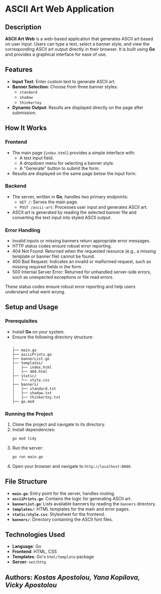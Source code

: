 # ASCII Art Web Application

## Description
**ASCII Art Web** is a web-based application that generates ASCII art based on user input. Users can type a text, select a banner style, and view the corresponding ASCII art output directly in their browser. It is built using **Go** and provides a graphical interface for ease of use.

## Features
- **Input Text**: Enter custom text to generate ASCII art.
- **Banner Selection**: Choose from three banner styles:
  - `standard`
  - `shadow`
  - `thinkertoy`
- **Dynamic Output**: Results are displayed directly on the page after submission.

## How It Works

### Frontend
- The main page (`index.html`) provides a simple interface with:
  - A text input field.
  - A dropdown menu for selecting a banner style.
  - A "Generate" button to submit the form.
- Results are displayed on the same page below the input form.

### Backend
- The server, written in **Go**, handles two primary endpoints:
  - `GET /`: Serves the main page.
  - `POST /ascii-art`: Processes user input and generates ASCII art.
- ASCII art is generated by reading the selected banner file and converting the text input into styled ASCII output.

### Error Handling
- Invalid inputs or missing banners return appropriate error messages.
- HTTP status codes ensure robust error reporting.
- 404 Not Found: Returned when the requested resource (e.g., a missing template or banner file) cannot be found.
- 400 Bad Request: Indicates an invalid or malformed request, such as missing required fields in the form.
- 500 Internal Server Error: Returned for unhandled server-side errors, such as unexpected exceptions or file read errors.

These status codes ensure robust error reporting and help users understand what went wrong.

## Setup and Usage

### Prerequisites
- Install **Go** on your system.
- Ensure the following directory structure:
  ```plaintext
  .
  ├── main.go
  ├── asciiPrints.go
  ├── bannerList.go
  ├── templates/
  │   ├── index.html
  │   ├── 404.html
  ├── static/
  │   └── style.css
  ├── banners/
  │   ├── standard.txt
  │   ├── shadow.txt
  │   ├── thinkertoy.txt
  ├── go.mod
  ```

### Running the Project
1. Clone the project and navigate to its directory.
2. Install dependencies:
   ```bash
   go mod tidy
   ```
3. Run the server:
   ```bash
   go run main.go
   ```
4. Open your browser and navigate to `http://localhost:8080`.

## File Structure
- **`main.go`**: Entry point for the server, handles routing.
- **`asciiPrints.go`**: Contains the logic for generating ASCII art.
- **`bannerList.go`**: Lists available banners by reading the `banners` directory.
- **`templates/`**: HTML templates for the main and error pages.
- **`static/style.css`**: Stylesheet for the frontend.
- **`banners/`**: Directory containing the ASCII font files.

## Technologies Used
- **Language**: Go
- **Frontend**: HTML, CSS
- **Templates**: Go's `html/template` package
- **Server**: `net/http`


**Authors**: *Kostas Apostolou, Yana Kopilova, Vicky Apostolou*
---
